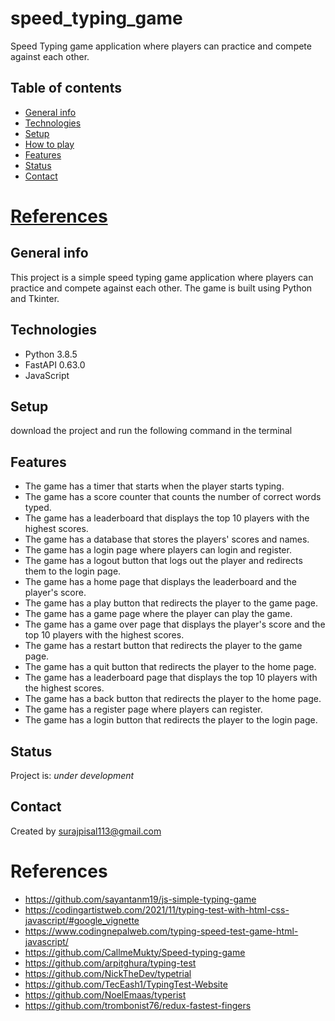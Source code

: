 # speed_typing_game
Speed Typing game application where players can practice and compete against each other.




## Table of contents
* [General info](#general-info)
* [Technologies](#technologies)
* [Setup](#setup)
* [How to play](#how-to-play)
* [Features](#features)
* [Status](#status)
* [Contact](#contact)
# [References](#references)

## General info
This project is a simple speed typing game application where players can practice and compete against each other. The game is built using Python and Tkinter.

## Technologies
* Python 3.8.5
* FastAPI 0.63.0
* JavaScript

## Setup
download the project and run the following command in the terminal


## Features
* The game has a timer that starts when the player starts typing.
* The game has a score counter that counts the number of correct words typed.
* The game has a leaderboard that displays the top 10 players with the highest scores.
* The game has a database that stores the players' scores and names.
* The game has a login page where players can login and register.
* The game has a logout button that logs out the player and redirects them to the login page.
* The game has a home page that displays the leaderboard and the player's score.
* The game has a play button that redirects the player to the game page.
* The game has a game page where the player can play the game.
* The game has a game over page that displays the player's score and the top 10 players with the highest scores.
* The game has a restart button that redirects the player to the game page.
* The game has a quit button that redirects the player to the home page.
* The game has a leaderboard page that displays the top 10 players with the highest scores.
* The game has a back button that redirects the player to the home page.
* The game has a register page where players can register.
* The game has a login button that redirects the player to the login page.

## Status
Project is: _under development_

## Contact
Created by surajpisal113@gmail.com


# References
* https://github.com/sayantanm19/js-simple-typing-game
* https://codingartistweb.com/2021/11/typing-test-with-html-css-javascript/#google_vignette
* https://www.codingnepalweb.com/typing-speed-test-game-html-javascript/
* https://github.com/CallmeMukty/Speed-typing-game
* https://github.com/arpitghura/typing-test
* https://github.com/NickTheDev/typetrial
* https://github.com/TecEash1/TypingTest-Website
* https://github.com/NoelEmaas/typerist
* https://github.com/trombonist76/redux-fastest-fingers